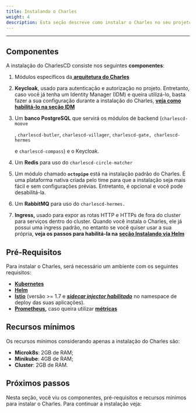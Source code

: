 ```yaml
---
title: Instalando o Charles
weight: 4
description: Esta seção descreve como instalar o Charles no seu projeto.
---
```


---

## Componentes

A instalação do CharlesCD consiste nos seguintes **componentes**:

1. Módulos específicos da[ **arquitetura do Charles**](../../#arquitetura-do-sistema)
2. **Keycloak**, usado para autenticação e autorização no projeto. Entretanto, caso você já tenha um Identity Manager \(IDM\) e queira utilizá-lo, basta fazer a sua configuração durante a instalação do Charles, [**veja como habilitá-lo na seção IDM**](../../../../referencia/identity-manager)
3. Um **banco PostgreSQL** que servirá os módulos de backend \(`charlescd-moove`

   , `charlescd-butler`, `charlescd-villager`, `charlescd-gate, charlescd-hermes`

    e `charlescd-compass`\) e o Keycloak.

4. Um **Redis** para uso do `charlescd-circle-matcher`
5. Um módulo chamado **`octopipe`** está na instalação padrão do Charles. É uma plataforma nativa criada pelo time para que a instalação seja mais fácil e sem configurações prévias. Entretanto, é opcional e você pode desabilitá-la.
6. Um **RabbitMQ** para uso do `charlescd-hermes.`
7. **Ingress,** usado para expor as rotas HTTP e HTTPs de fora do cluster para serviços dentro do cluster. Quando você instala o Charles, ele já possui uma ingress padrão, no entanto se você quiser usar a sua própria, **veja os passos para habilitá-la na** [**seção Instalando via Helm**](../../configuracoes-opcionais/configurando-sua-ingress) 

##  Pré-Requisitos

Para instalar o Charles, será necessário um ambiente com os seguintes requisitos:

* [**Kubernetes**](https://kubernetes.io/docs/setup/)
* [**Helm** ](https://helm.sh/docs/intro/install/)
* [**Istio**](https://istio.io/archive/) \(versão &gt;= 1.7 e [_**sidecar injector habilitado**_](https://istio.io/latest/docs/setup/additional-setup/sidecar-injection/#automatic-sidecar-injection) no namespace de deploy das suas aplicações\).
* [**Prometheus**](https://prometheus.io/docs/prometheus/latest/getting_started/)**,** caso queira utilizar [**métricas**](../../referencia/metricas/)

## Recursos mínimos

Os recursos mínimos considerando apenas a instalação do Charles são:

* **Microk8s**: 2GB de RAM; 
* **Minikube**: 4GB de RAM;
* **Cluster**: 2GB de RAM.

## Próximos passos 

Nesta seção, você viu os componentes, pré-requisitos e recursos mínimos para instalar o Charles. Para continuar a instalação veja:
